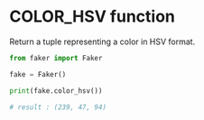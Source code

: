 # **COLOR_HSV** function

Return a tuple representing a color in HSV format.

```py
from faker import Faker

fake = Faker()

print(fake.color_hsv())

# result : (239, 47, 94)
```
